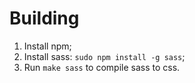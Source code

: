 # Building

1. Install npm;
2. Install sass: `sudo npm install -g sass`;
3. Run `make sass` to compile sass to css.
